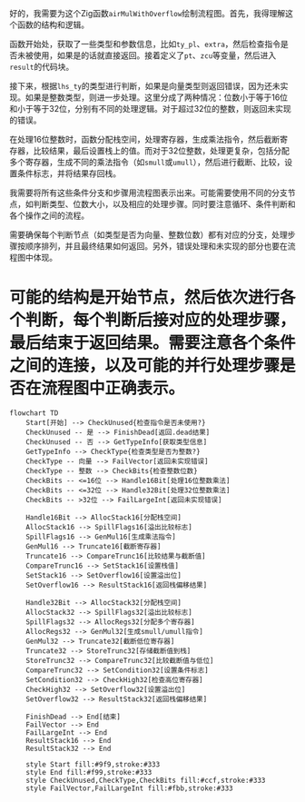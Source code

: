 好的，我需要为这个Zig函数`airMulWithOverflow`绘制流程图。首先，我得理解这个函数的结构和逻辑。

函数开始处，获取了一些类型和参数信息，比如`ty_pl`、`extra`，然后检查指令是否未被使用，如果是的话就直接返回。接着定义了`pt`、`zcu`等变量，然后进入`result`的代码块。

接下来，根据`lhs_ty`的类型进行判断，如果是向量类型则返回错误，因为还未实现。如果是整数类型，则进一步处理。这里分成了两种情况：位数小于等于16位和小于等于32位，分别有不同的处理逻辑。对于超过32位的整数，则返回未实现的错误。

在处理16位整数时，函数分配栈空间，处理寄存器，生成乘法指令，然后截断寄存器，比较结果，最后设置栈上的值。而对于32位整数，处理更复杂，包括分配多个寄存器，生成不同的乘法指令（如`smull`或`umull`），然后进行截断、比较，设置条件标志，并将结果存回栈。

我需要将所有这些条件分支和步骤用流程图表示出来。可能需要使用不同的分支节点，如判断类型、位数大小，以及相应的处理步骤。同时要注意循环、条件判断和各个操作之间的流程。

需要确保每个判断节点（如类型是否为向量、整数位数）都有对应的分支，处理步骤按顺序排列，并且最终结果如何返回。另外，错误处理和未实现的部分也要在流程图中体现。

可能的结构是开始节点，然后依次进行各个判断，每个判断后接对应的处理步骤，最后结束于返回结果。需要注意各个条件之间的连接，以及可能的并行处理步骤是否在流程图中正确表示。
================================================
```mermaid
flowchart TD
    Start[开始] --> CheckUnused{检查指令是否未使用?}
    CheckUnused -- 是 --> FinishDead[返回.dead结果]
    CheckUnused -- 否 --> GetTypeInfo[获取类型信息]
    GetTypeInfo --> CheckType{检查类型是否为整数?}
    CheckType -- 向量 --> FailVector[返回未实现错误]
    CheckType -- 整数 --> CheckBits{检查整数位数}
    CheckBits -- <=16位 --> Handle16Bit[处理16位整数乘法]
    CheckBits -- <=32位 --> Handle32Bit[处理32位整数乘法]
    CheckBits -- >32位 --> FailLargeInt[返回未实现错误]

    Handle16Bit --> AllocStack16[分配栈空间]
    AllocStack16 --> SpillFlags16[溢出比较标志]
    SpillFlags16 --> GenMul16[生成乘法指令]
    GenMul16 --> Truncate16[截断寄存器]
    Truncate16 --> CompareTrunc16[比较结果与截断值]
    CompareTrunc16 --> SetStack16[设置栈值]
    SetStack16 --> SetOverflow16[设置溢出位]
    SetOverflow16 --> ResultStack16[返回栈偏移结果]

    Handle32Bit --> AllocStack32[分配栈空间]
    AllocStack32 --> SpillFlags32[溢出比较标志]
    SpillFlags32 --> AllocRegs32[分配多个寄存器]
    AllocRegs32 --> GenMul32[生成smull/umull指令]
    GenMul32 --> Truncate32[截断低位寄存器]
    Truncate32 --> StoreTrunc32[存储截断值到栈]
    StoreTrunc32 --> CompareTrunc32[比较截断值与低位]
    CompareTrunc32 --> SetCondition32[设置条件标志]
    SetCondition32 --> CheckHigh32[检查高位寄存器]
    CheckHigh32 --> SetOverflow32[设置溢出位]
    SetOverflow32 --> ResultStack32[返回栈偏移结果]

    FinishDead --> End[结束]
    FailVector --> End
    FailLargeInt --> End
    ResultStack16 --> End
    ResultStack32 --> End

    style Start fill:#9f9,stroke:#333
    style End fill:#f99,stroke:#333
    style CheckUnused,CheckType,CheckBits fill:#ccf,stroke:#333
    style FailVector,FailLargeInt fill:#fbb,stroke:#333
```